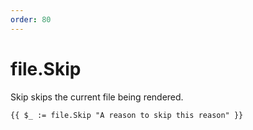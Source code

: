 ```yaml
---
order: 80
---
```


# file.Skip

Skip skips the current file being rendered.

```
{{ $_ := file.Skip "A reason to skip this reason" }}
```
